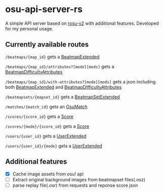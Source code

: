 # osu-api-server-rs

A simple API server based on [rosu-v2](https://github.com/MaxOhn/rosu-v2) with additional features. Developed for my personal usage.

## Currently available routes

`/beatmaps/{map_id}` gets a [BeatmapExtended](https://osu.ppy.sh/docs/index.html#beatmapextended)

`/beatmaps/{map_id}/attributes?[mode][mods]` gets a [BeatmapDifficultyAttributes](https://osu.ppy.sh/docs/index.html#beatmapdifficultyattributes)

`/beatmaps/{map_id}/with-attributes?[mode][mods]` gets a json including both [BeatmapExtended](https://osu.ppy.sh/docs/index.html#beatmapextended) and [BeatmapDifficultyAttributes](https://osu.ppy.sh/docs/index.html#beatmapdifficultyattributes)

`/beatmapsets/{mapset_id}` gets a [BeatmapSetExtended](https://osu.ppy.sh/docs/index.html#beatmapsetextended)

`/matches/{match_id}` gets an [OsuMatch](https://docs.rs/rosu-v2/latest/rosu_v2/model/matches/struct.OsuMatch.html)

`/scores/{score_id}` gets a [Score](https://osu.ppy.sh/docs/index.html#score)

`/scores/{mode}/{score_id}` gets a [Score](https://osu.ppy.sh/docs/index.html#score)

`/users/{user_id}` gets a [UserExtended](https://osu.ppy.sh/docs/index.html#userextended)

`/users/{user_id}/{mode}` gets a [UserExtended](https://osu.ppy.sh/docs/index.html#userextended)

## Additional features

- [x]  Cache image assets from osu! api
- [ ]  Extract original background images from beatmapset files(.osz)
- [ ]  parse replay file(.osr) from requests and reponse score json
